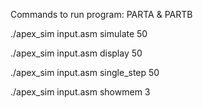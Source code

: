 Commands to run program:
PARTA & PARTB

./apex_sim input.asm simulate 50

./apex_sim input.asm display 50

./apex_sim input.asm single_step 50

./apex_sim input.asm showmem 3
